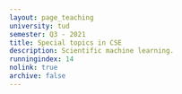 ```yaml
---
layout: page_teaching
university: tud
semester: Q3 - 2021
title: Special topics in CSE
description: Scientific machine learning.
runningindex: 14
nolink: true
archive: false
---
```

